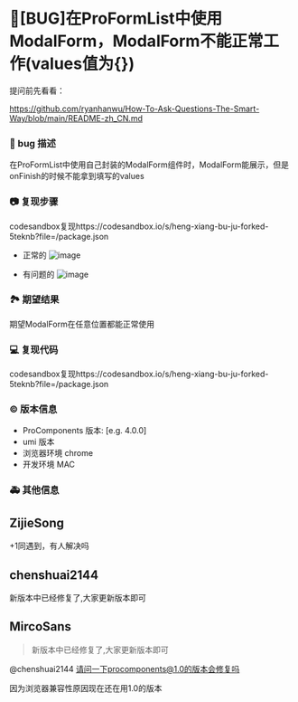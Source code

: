 # 🐛[BUG]在ProFormList中使用ModalForm，ModalForm不能正常工作(values值为{})

提问前先看看：

https://github.com/ryanhanwu/How-To-Ask-Questions-The-Smart-Way/blob/main/README-zh_CN.md

### 🐛 bug 描述

在ProFormList中使用自己封装的ModalForm组件时，ModalForm能展示，但是onFinish的时候不能拿到填写的values

### 📷 复现步骤

codesandbox复现https://codesandbox.io/s/heng-xiang-bu-ju-forked-5teknb?file=/package.json

- 正常的
  ![image](https://user-images.githubusercontent.com/53718020/202135356-761e5527-6821-4769-a8a7-374970a898fd.png)

- 有问题的
  ![image](https://user-images.githubusercontent.com/53718020/202135401-93a0810c-7455-45c1-a86d-a332dc0d6acc.png)

### 🏞 期望结果

期望ModalForm在任意位置都能正常使用

### 💻 复现代码

codesandbox复现https://codesandbox.io/s/heng-xiang-bu-ju-forked-5teknb?file=/package.json

### © 版本信息

- ProComponents 版本: [e.g. 4.0.0]
- umi 版本
- 浏览器环境 chrome
- 开发环境 MAC

### 🚑 其他信息

<!--
如截图等其他信息可以贴在这里
-->

## ZijieSong

+1同遇到，有人解决吗

## chenshuai2144

新版本中已经修复了,大家更新版本即可

## MircoSans

> 新版本中已经修复了,大家更新版本即可

@chenshuai2144 请问一下procomponents@1.0的版本会修复吗

因为浏览器兼容性原因现在还在用1.0的版本
